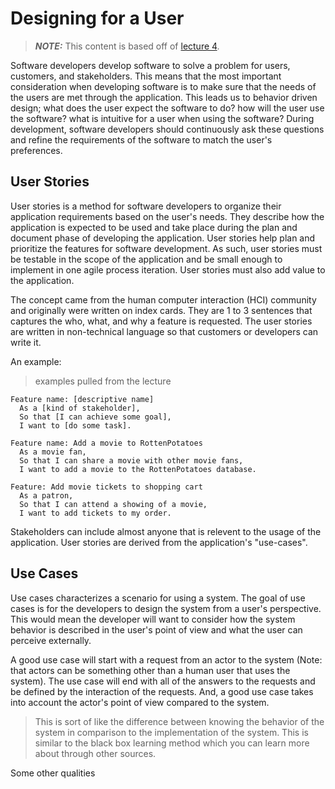 # Designing for a User

> **_NOTE:_**  This content is based off of [lecture 4](http://faculty.washington.edu/wlloyd/courses/tcss360/tcss360_lecture_4.pdf).

Software developers develop software to solve a problem for users, customers,
and stakeholders. This means that the most important consideration when
developing software is to make sure that the needs of the users are met through
the application. This leads us to behavior driven design; what does the user
expect the software to do? how will the user use the software? what is intuitive
for a user when using the software? During development, software developers
should continuously ask these questions and refine the requirements of the
software to match the user's preferences.

## User Stories

User stories is a method for software developers to organize their application
requirements based on the user's needs. They describe how the application is
expected to be used and take place during the plan and document phase of
developing the application. User stories help plan and prioritize the features
for software development. As such, user stories must be testable in the scope of
the application and be small enough to implement in one agile process iteration.
User stories must also add value to the application.

The concept came from the human computer interaction (HCI) community and
originally were written on index cards. They are 1 to 3 sentences that captures
the who, what, and why a feature is requested. The user stories are written in
non-technical language so that customers or developers can write it.

An example:
> examples pulled from the lecture
```
Feature name: [descriptive name]
  As a [kind of stakeholder],
  So that [I can achieve some goal],
  I want to [do some task].
```

```
Feature name: Add a movie to RottenPotatoes
  As a movie fan,
  So that I can share a movie with other movie fans,
  I want to add a movie to the RottenPotatoes database.
```

```
Feature: Add movie tickets to shopping cart
  As a patron,
  So that I can attend a showing of a movie,
  I want to add tickets to my order.
```

Stakeholders can include almost anyone that is relevent to the usage of the
application. User stories are derived from the application's "use-cases".

## Use Cases

Use cases characterizes a scenario for using a system. The goal of use cases is
for the developers to design the system from a user's perspective. This would
mean the developer will want to consider how the system behavior is described in
the user's point of view and what the user can perceive externally.

A good use case will start with a request from an actor to the system (Note:
  that actors can be something other than a human user that uses the system).
  The use case will end with all of the answers to the requests and be defined
  by the interaction of the requests. And, a good use case takes into account
  the actor's point of view compared to the system.

>This is sort of like the difference between knowing the behavior of the system
in comparison to the implementation of the system. This is similar to the black
box learning method which you can learn more about through other sources.

Some other qualities
